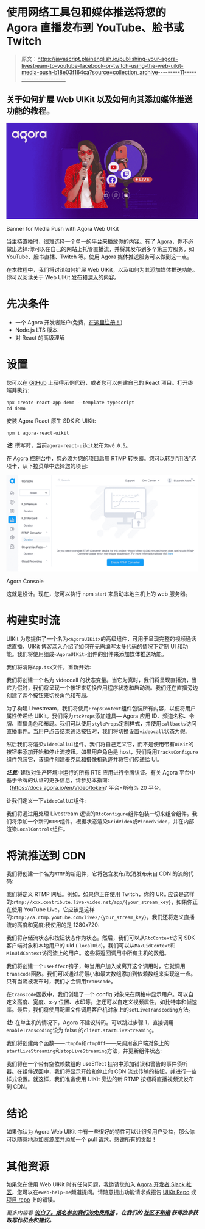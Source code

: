 # 使用网络工具包和媒体推送将您的 Agora 直播发布到 YouTube、脸书或 Twitch

> 原文：<https://javascript.plainenglish.io/publishing-your-agora-livestream-to-youtube-facebook-or-twitch-using-the-web-uikit-media-push-b18e03f164ca?source=collection_archive---------11----------------------->

## 关于如何扩展 Web UIKit 以及如何向其添加媒体推送功能的教程。

![](img/37dacaa707be27bce8725403d71b330f.png)

Banner for Media Push with Agora Web UIKit

当主持直播时，很难选择一个单一的平台来播放你的内容。有了 Agora，你不必做出选择:你可以在自己的网站上托管直播流，并将其发布到多个第三方服务，如 YouTube、脸书直播、Twitch 等。使用 Agora 媒体推送服务可以做到这一点。

在本教程中，我们将讨论如何扩展 Web UIKit，以及如何为其添加媒体推送功能。你可以阅读关于 Web UIKit [发布](https://www.agora.io/en/blog/agora-web-uikit-add-video-calling-or-live-streaming-to-your-website-in-minutes/)和[深入](https://www.agora.io/en/blog/adding-video-chat-or-live-streaming-to-your-website-in-5-lines-of-code-using-the-agora-web-uikit/)的内容。

# 先决条件

*   一个 Agora 开发者账户(免费，[在这里注册！](https://sso.agora.io/en/signup?utm_source=medium&utm_medium=blog&utm_campaign=publishing-your-agora-livestream-to-youtube-facebook-or-twitch-using-the-web-uikit))
*   Node.js LTS 版本
*   对 React 的高级理解

# 设置

您可以在 [GitHub](https://github.com/EkaanshArora/Agora-Web-UIKit-RTMP) 上获得示例代码，或者您可以创建自己的 React 项目。打开终端并执行:

```
npx create-react-app demo --template typescript
cd demo
```

安装 Agora React 原生 SDK 和 UIKit:

```
npm i agora-react-uikit
```

***注:*** 撰写时，当前`agora-react-uikit`发布为`v0.0.5`。

在 Agora 控制台中，您必须为您的项目启用 RTMP 转换器。您可以转到“用法”选项卡，从下拉菜单中选择您的项目:

![](img/d32839b5504801d49e3d28ac891b65ab.png)

Agora Console

这就是设计。现在，您可以执行 npm start 来启动本地主机上的 web 服务器。

# 构建实时流

UIKit 为您提供了一个名为`<AgoraUIKit>`的高级组件，可用于呈现完整的视频通话或直播，UIKit 博客深入介绍了如何在无需编写太多代码的情况下定制 UI 和功能。我们将使用组成`<AgoraUIKit>`组件的组件来添加媒体推送功能。

我们将清除`App.tsx`文件，重新开始:

我们将创建一个名为 videocall 的状态变量。当它为真时，我们将呈现直播流，当它为假时，我们将呈现一个按钮来切换应用程序状态和启动流。我们还在直播旁边创建了两个按钮来切换角色和布局。

为了构建 Livestream，我们将使用`PropsContext`组件包装所有内容，以便将用户属性传递给 UIKit。我们将为`rtcProps`添加道具— Agora 应用 ID、频道名称、令牌、直播角色和布局。我们可以使用`styleProps`定制样式，并使用`callbacks`访问直播事件。当用户点击结束通话按钮时，我们将切换设置`videocall`状态为假。

然后我们将渲染`VideoCallUI`组件。我们将自己定义它，而不是使用带有`UIKit`的按钮来添加开始和停止流按钮。如果用户角色是 host，我们将用`TracksConfigure`组件包装它，该组件创建麦克风和摄像机轨迹并将它们传递给 UI。

***注意:*** 建议对生产环境中运行的所有 RTE 应用进行令牌认证。有关 Agora 平台中基于令牌的认证的更多信息，请参见本指南:【https://docs.agora.io/en/Video/token? 平台=所有% 20 平台。

让我们定义一下`VideoCallUI`组件:

我们将通过用处理 Livestream 逻辑的`RtcConfigure`组件包装一切来组合组件。我们将添加一个新的`RTMP`组件，根据状态渲染`GridVideo`或`PinnedVideo`，并在内部渲染`LocalControls`组件。

# 将流推送到 CDN

我们将创建一个名为`RTMP`的新组件，它将包含发布/取消发布来自 CDN 的流的代码:

我们将定义 RTMP 网址。例如，如果你正在使用 Twitch，你的 URL 应该是这样的:`rtmp://xxx.contribute.live-video.net/app/{your_stream_key}`，如果你正在使用 YouTube Live，它应该是这样的:`rtmp://a.rtmp.youtube.com/live2/{your_stream_key}`。我们还将定义直播流的高度和宽度:我使用的是 1280x720:

我们将存储流状态和按钮状态作为状态。然后，我们可以从`RtcContext`访问 SDK 客户端对象和本地用户的 uid ( `localUid`)。我们可以从`MaxUidContext`和`MinUidContext`访问流上的用户。这些将返回调用中所有主机的数组。

我们将创建一个`useEffect`钩子，每当用户加入或离开这个调用时，它就调用`transcode`函数。我们可以通过将最小和最大数组添加到依赖数组来实现这一点。只有当流被发布时，我们才会调用`transcode`。

在`transcode`函数中，我们创建了一个 config 对象来在网格中显示用户。可以自定义高度、宽度、x-y 位置、水印等。您还可以自定义视频属性，如比特率和帧速率。最后，我们将使用配置文件调用客户机对象上的`setLiveTranscoding`方法。

***注:*** 在单主机的情况下，Agora 不建议转码。可以跳过步骤 1，直接调用`enableTranscoding`设为 false 的`client.startLiveStreaming`。

我们将创建两个函数——`rtmpOn`和`rtmpOff`——来调用客户端对象上的`startLiveStreaming`和`stopLiveStreaming`方法，并更新组件状态:

我们将在一个带有空依赖数组的 useEffect 挂钩中添加错误和警告的事件侦听器。在组件返回中，我们将显示开始和停止向 CDN 流式传输的按钮，并进行一些样式设置。就这样，我们准备使用 UIKit 旁边的新 RTMP 按钮将直播视频流发布到 CDN。

# 结论

如果你认为 Agora Web UIKit 中有一些很好的特性可以让很多用户受益，那么你可以随意地添加资源库并添加一个 pull 请求。感谢所有的贡献！

# 其他资源

如果您在使用 Web UIKit 时有任何问题，我邀请您加入 [Agora 开发者 Slack 社区](https://agora.io/en/join-slack)，您可以在`#web-help-me`频道提问。请随意提出功能请求或报告 [UIKit Repo](https://github.com/AgoraIO-Community/Web-React-UIKit/issues) 或[项目 repo](https://github.com/EkaanshArora/Agora-Web-UIKit-RTMP) 上的错误。

*更多内容看* [***说白了。报名参加我们的***](http://plainenglish.io/)***[***免费周报***](http://newsletter.plainenglish.io/) *。在我们的* [***社区不和谐***](https://discord.gg/GtDtUAvyhW) *获得独家获取写作机会和建议。****